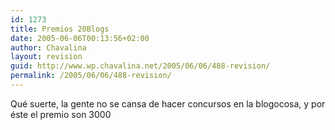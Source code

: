 ```yaml
---
id: 1273
title: Premios 20Blogs
date: 2005-06-06T00:13:56+02:00
author: Chavalina
layout: revision
guid: http://www.wp.chavalina.net/2005/06/06/488-revision/
permalink: /2005/06/06/488-revision/
---
```

Qu&eacute; suerte, la gente no se cansa de hacer concursos en la blogocosa, y por &eacute;ste el premio son 3000